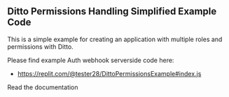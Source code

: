 ## Ditto Permissions Handling Simplified Example Code

This is a simple example for creating an application with multiple roles and permissions with Ditto. 

Please find example Auth webhook serverside code here: 

* https://replit.com/@tester28/DittoPermissionsExample#index.js

Read the documentation
